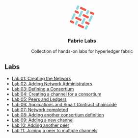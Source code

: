 

<br />
<p align="center">
  <a>
    <img src="img/fabric_logo.png" alt="Logo" width="80" height="80">
  </a>

  <h3 align="center">Fabric Labs</h3>

  <p align="center">
    Collection of hands-on labs for hyperledger fabric
</p>


<!-- LINKS FOR LABS -->
## Labs

* [Lab 01: Creating the Network](docs/lab01.md)
* [Lab 02: Adding Network Administrators](docs/lab02.md)
* [Lab 03: Defining a Consortium](docs/lab03.md)
* [Lab 04: Creating a channel for a consortium](docs/lab04.md)
* [Lab 05: Peers and Ledgers](docs/lab05.md)
* [Lab 06: Applications and Smart Contract chaincode](docs/lab06.md)
* [Lab 07: Network completed](docs/lab07.md)
* [Lab 08: Adding another consortium definition](docs/lab08.md)
* [Lab 09: Adding a new channel](docs/lab09.md)
* [Lab 10: Adding another peer](docs/lab10.md)
* [Lab 11: Joining a peer to multiple channels](docs/lab11.md)